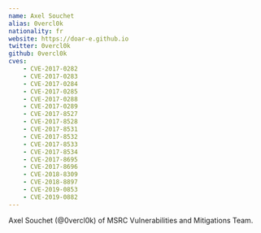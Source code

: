 ```yaml
---
name: Axel Souchet
alias: 0vercl0k
nationality: fr
website: https://doar-e.github.io
twitter: 0vercl0k
github: 0vercl0k
cves:
    - CVE-2017-0282
    - CVE-2017-0283
    - CVE-2017-0284
    - CVE-2017-0285
    - CVE-2017-0288
    - CVE-2017-0289
    - CVE-2017-8527
    - CVE-2017-8528
    - CVE-2017-8531
    - CVE-2017-8532
    - CVE-2017-8533
    - CVE-2017-8534
    - CVE-2017-8695
    - CVE-2017-8696
    - CVE-2018-8309
    - CVE-2018-8897
    - CVE-2019-0853
    - CVE-2019-0882
---
```

Axel Souchet (@0vercl0k) of MSRC Vulnerabilities and Mitigations Team.
